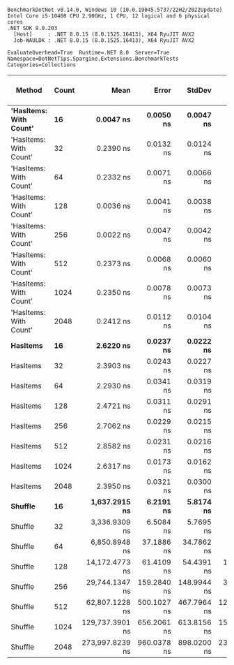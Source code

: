 ```

BenchmarkDotNet v0.14.0, Windows 10 (10.0.19045.5737/22H2/2022Update)
Intel Core i5-10400 CPU 2.90GHz, 1 CPU, 12 logical and 6 physical cores
.NET SDK 9.0.203
  [Host]     : .NET 8.0.15 (8.0.1525.16413), X64 RyuJIT AVX2
  Job-WAULDK : .NET 8.0.15 (8.0.1525.16413), X64 RyuJIT AVX2

EvaluateOverhead=True  Runtime=.NET 8.0  Server=True  
Namespace=DotNetTips.Spargine.Extensions.BenchmarkTests  Categories=Collections  

```
| Method                 | Count | Mean            | Error       | StdDev      | StdErr      | Median          | Min             | Q1              | Q3              | Max             | Op/s              | CI99.9% Margin | Iterations | Kurtosis | MValue | Skewness | Rank | LogicalGroup | Baseline | Gen0   | Code Size | Exceptions | Completed Work Items | Lock Contentions | Allocated |
|----------------------- |------ |----------------:|------------:|------------:|------------:|----------------:|----------------:|----------------:|----------------:|----------------:|------------------:|---------------:|-----------:|---------:|-------:|---------:|-----:|------------- |--------- |-------:|----------:|-----------:|---------------------:|-----------------:|----------:|
| **&#39;HasItems: With Count&#39;** | **16**    |       **0.0047 ns** |   **0.0050 ns** |   **0.0047 ns** |   **0.0012 ns** |       **0.0049 ns** |       **0.0000 ns** |       **0.0000 ns** |       **0.0077 ns** |       **0.0149 ns** | **210,888,818,241.1** |      **7.4994 ns** |      **15.00** |    **2.100** |  **2.000** |   **0.4779** |    **1** | *****            | **No**       |      **-** |      **40 B** |          **-** |                    **-** |                **-** |         **-** |
| &#39;HasItems: With Count&#39; | 32    |       0.2390 ns |   0.0132 ns |   0.0124 ns |   0.0032 ns |       0.2340 ns |       0.2240 ns |       0.2283 ns |       0.2473 ns |       0.2648 ns |   4,184,472,016.4 |      7.4984 ns |      15.00 |    2.019 |  2.000 |   0.5827 |    2 | *            | No       |      - |      40 B |          - |                    - |                - |         - |
| &#39;HasItems: With Count&#39; | 64    |       0.2332 ns |   0.0071 ns |   0.0066 ns |   0.0017 ns |       0.2340 ns |       0.2204 ns |       0.2302 ns |       0.2376 ns |       0.2416 ns |   4,287,853,575.4 |      7.4991 ns |      15.00 |    2.275 |  2.000 |  -0.6784 |    2 | *            | No       |      - |      40 B |          - |                    - |                - |         - |
| &#39;HasItems: With Count&#39; | 128   |       0.0036 ns |   0.0041 ns |   0.0038 ns |   0.0010 ns |       0.0031 ns |       0.0000 ns |       0.0001 ns |       0.0057 ns |       0.0126 ns | 277,868,153,587.1 |      7.4995 ns |      15.00 |    2.722 |  2.444 |   0.8771 |    1 | *            | No       |      - |      40 B |          - |                    - |                - |         - |
| &#39;HasItems: With Count&#39; | 256   |       0.0022 ns |   0.0047 ns |   0.0042 ns |   0.0011 ns |       0.0000 ns |       0.0000 ns |       0.0000 ns |       0.0016 ns |       0.0136 ns | 454,749,625,972.6 |      6.9994 ns |      14.00 |    4.415 |  2.222 |   1.6468 |    1 | *            | No       |      - |      40 B |          - |                    - |                - |         - |
| &#39;HasItems: With Count&#39; | 512   |       0.2373 ns |   0.0068 ns |   0.0060 ns |   0.0016 ns |       0.2377 ns |       0.2261 ns |       0.2337 ns |       0.2400 ns |       0.2487 ns |   4,213,188,819.5 |      6.9992 ns |      14.00 |    2.253 |  2.000 |   0.0774 |    2 | *            | No       |      - |      40 B |          - |                    - |                - |         - |
| &#39;HasItems: With Count&#39; | 1024  |       0.2350 ns |   0.0078 ns |   0.0073 ns |   0.0019 ns |       0.2321 ns |       0.2249 ns |       0.2303 ns |       0.2406 ns |       0.2463 ns |   4,255,990,593.7 |      7.4991 ns |      15.00 |    1.687 |  2.667 |   0.5196 |    2 | *            | No       |      - |      40 B |          - |                    - |                - |         - |
| &#39;HasItems: With Count&#39; | 2048  |       0.2412 ns |   0.0112 ns |   0.0104 ns |   0.0027 ns |       0.2405 ns |       0.2256 ns |       0.2346 ns |       0.2481 ns |       0.2668 ns |   4,145,824,200.1 |      7.4987 ns |      15.00 |    3.056 |  2.250 |   0.6308 |    2 | *            | No       |      - |      40 B |          - |                    - |                - |         - |
| **HasItems**               | **16**    |       **2.6220 ns** |   **0.0237 ns** |   **0.0222 ns** |   **0.0057 ns** |       **2.6181 ns** |       **2.5934 ns** |       **2.6051 ns** |       **2.6319 ns** |       **2.6657 ns** |     **381,386,609.0** |      **7.4971 ns** |      **15.00** |    **2.055** |  **2.000** |   **0.6512** |    **4** | *****            | **No**       |      **-** |     **159 B** |          **-** |                    **-** |                **-** |         **-** |
| HasItems               | 32    |       2.3903 ns |   0.0243 ns |   0.0227 ns |   0.0059 ns |       2.3924 ns |       2.3515 ns |       2.3768 ns |       2.4111 ns |       2.4189 ns |     418,352,949.4 |      7.4971 ns |      15.00 |    1.622 |  2.000 |  -0.2712 |    3 | *            | No       |      - |     159 B |          - |                    - |                - |         - |
| HasItems               | 64    |       2.2930 ns |   0.0341 ns |   0.0319 ns |   0.0082 ns |       2.2928 ns |       2.2436 ns |       2.2685 ns |       2.3066 ns |       2.3599 ns |     436,111,406.9 |      7.4959 ns |      15.00 |    2.504 |  2.000 |   0.5776 |    3 | *            | No       |      - |     159 B |          - |                    - |                - |         - |
| HasItems               | 128   |       2.4721 ns |   0.0311 ns |   0.0291 ns |   0.0075 ns |       2.4672 ns |       2.4128 ns |       2.4610 ns |       2.4945 ns |       2.5168 ns |     404,511,583.0 |      7.4962 ns |      15.00 |    2.135 |  2.000 |  -0.4048 |    3 | *            | No       |      - |     159 B |          - |                    - |                - |         - |
| HasItems               | 256   |       2.7062 ns |   0.0229 ns |   0.0215 ns |   0.0055 ns |       2.7150 ns |       2.6732 ns |       2.6896 ns |       2.7185 ns |       2.7470 ns |     369,519,724.9 |      7.4972 ns |      15.00 |    1.831 |  2.000 |   0.1153 |    4 | *            | No       |      - |     159 B |          - |                    - |                - |         - |
| HasItems               | 512   |       2.8582 ns |   0.0231 ns |   0.0216 ns |   0.0056 ns |       2.8575 ns |       2.8321 ns |       2.8391 ns |       2.8703 ns |       2.8952 ns |     349,875,007.9 |      7.4972 ns |      15.00 |    1.601 |  2.000 |   0.4307 |    5 | *            | No       |      - |     159 B |          - |                    - |                - |         - |
| HasItems               | 1024  |       2.6317 ns |   0.0173 ns |   0.0162 ns |   0.0042 ns |       2.6357 ns |       2.5979 ns |       2.6195 ns |       2.6389 ns |       2.6599 ns |     379,975,996.2 |      7.4979 ns |      15.00 |    2.312 |  2.000 |  -0.3253 |    4 | *            | No       |      - |     159 B |          - |                    - |                - |         - |
| HasItems               | 2048  |       2.3950 ns |   0.0321 ns |   0.0300 ns |   0.0077 ns |       2.3902 ns |       2.3549 ns |       2.3710 ns |       2.4161 ns |       2.4514 ns |     417,530,982.0 |      7.4961 ns |      15.00 |    1.782 |  2.000 |   0.4596 |    3 | *            | No       |      - |     159 B |          - |                    - |                - |         - |
| **Shuffle**                | **16**    |   **1,637.2915 ns** |   **6.2191 ns** |   **5.8174 ns** |   **1.5020 ns** |   **1,637.4035 ns** |   **1,624.9830 ns** |   **1,634.3428 ns** |   **1,641.4139 ns** |   **1,646.0819 ns** |         **610,764.8** |      **6.7490 ns** |      **15.00** |    **2.268** |  **2.000** |  **-0.2220** |    **6** | *****            | **No**       | **0.0076** |     **621 B** |          **-** |                    **-** |                **-** |     **704 B** |
| Shuffle                | 32    |   3,336.9309 ns |   6.5084 ns |   5.7695 ns |   1.5420 ns |   3,336.8748 ns |   3,327.3197 ns |   3,333.9698 ns |   3,341.0583 ns |   3,348.5130 ns |         299,676.6 |      6.2290 ns |      14.00 |    2.177 |  2.000 |   0.1917 |    7 | *            | No       | 0.0114 |     621 B |          - |                    - |                - |    1088 B |
| Shuffle                | 64    |   6,850.8948 ns |  37.1886 ns |  34.7862 ns |   8.9818 ns |   6,852.1866 ns |   6,778.8010 ns |   6,826.0658 ns |   6,875.0595 ns |   6,913.5361 ns |         145,966.3 |      3.0091 ns |      15.00 |    2.284 |  2.000 |  -0.1462 |    8 | *            | No       | 0.0153 |     621 B |          - |                    - |                - |    1856 B |
| Shuffle                | 128   |  14,172.4773 ns |  61.4109 ns |  54.4391 ns |  14.5495 ns |  14,175.7744 ns |  14,091.1591 ns |  14,137.0331 ns |  14,220.6451 ns |  14,247.4091 ns |          70,559.3 |     -0.2747 ns |      14.00 |    1.523 |  2.000 |  -0.1130 |    9 | *            | No       | 0.0305 |     621 B |          - |                    - |                - |    3392 B |
| Shuffle                | 256   |  29,744.1347 ns | 159.2840 ns | 148.9944 ns |  38.4702 ns |  29,729.9286 ns |  29,511.7279 ns |  29,617.6605 ns |  29,841.1469 ns |  30,027.0844 ns |          33,620.1 |    -11.7351 ns |      15.00 |    1.845 |  2.000 |   0.1912 |   10 | *            | No       | 0.0610 |     621 B |          - |                    - |                - |    6464 B |
| Shuffle                | 512   |  62,807.1228 ns | 500.1027 ns | 467.7964 ns | 120.7845 ns |  62,710.9680 ns |  62,194.3909 ns |  62,454.5471 ns |  63,099.4873 ns |  63,599.1394 ns |          15,921.8 |    -52.8923 ns |      15.00 |    1.688 |  2.000 |   0.3380 |   11 | *            | No       | 0.1221 |     621 B |          - |                    - |                - |   12608 B |
| Shuffle                | 1024  | 129,737.3901 ns | 656.2061 ns | 613.8156 ns | 158.4865 ns | 129,826.1108 ns | 128,690.4175 ns | 129,400.1831 ns | 129,948.2666 ns | 130,689.2944 ns |           7,707.9 |    -71.7433 ns |      15.00 |    2.005 |  2.000 |  -0.1434 |   12 | *            | No       | 0.2441 |     621 B |          - |                    - |                - |   24896 B |
| Shuffle                | 2048  | 273,997.8239 ns | 960.0378 ns | 898.0200 ns | 231.8678 ns | 274,088.6475 ns | 271,838.1592 ns | 273,525.7812 ns | 274,547.5098 ns | 275,643.7744 ns |           3,649.7 |   -108.4339 ns |      15.00 |    3.182 |  2.000 |  -0.5194 |   13 | *            | No       | 0.4883 |     621 B |          - |                    - |                - |   49472 B |
